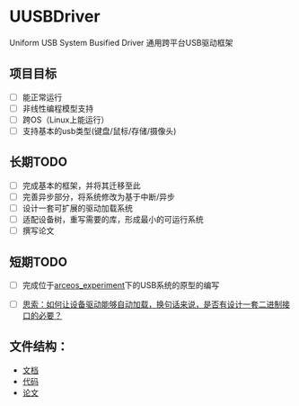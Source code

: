 # UUSBDriver
Uniform USB System Busified Driver
通用跨平台USB驱动框架


## 项目目标
* [ ] 能正常运行
* [ ] 非线性编程模型支持
* [ ] 跨OS（Linux上能运行）
* [ ] 支持基本的usb类型(键盘/鼠标/存储/摄像头)

## 长期TODO
* [ ] 完成基本的框架，并将其迁移至此
* [ ] 完善异步部分，将系统修改为基于中断/异步
* [ ] 设计一套可扩展的驱动加载系统
* [ ] 适配设备树，重写需要的库，形成最小的可运行系统
* [ ] 撰写论文

## 短期TODO
* [ ] 完成位于[arceos_experiment](https://github.com/arceos-usb/arceos_experiment/tree/phytium_pi_dev)下的USB系统的原型的编写
* [ ] [思索：如何让设备驱动能够自动加载，换句话来说，是否有设计一套二进制接口的必要？](./documents/ideas/idea_driver_load_system_three_step_bus.md)


## 文件结构：
* [文档](./documents/)
* [代码](./code/)
* [论文](./article/)
